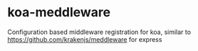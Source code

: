 # koa-meddleware
Configuration based middleware registration for koa, similar to https://github.com/krakenjs/meddleware for express 
